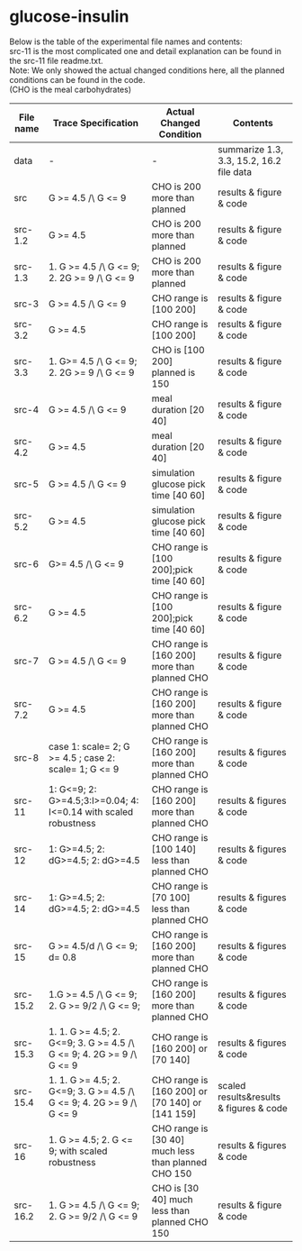 # glucose-insulin

Below is the table of the experimental file names and contents:\
src-11 is the most complicated one and detail explanation can be found in the src-11 file readme.txt.\
Note: We only showed the actual changed conditions here, all the planned conditions can be found in the code. \
(CHO is the meal carbohydrates)

| File name     | Trace Specification | Actual Changed Condition      | Contents               |
| ------------- | ---------------|--------------- |------------------------|
| data |  -|-| summarize 1.3, 3.3, 15.2, 16.2 file data |
| src  |  G >= 4.5 /\ G <= 9| CHO is 200 more than planned| results & figure & code|
| src-1.2  |  G >= 4.5 | CHO is 200 more than planned| results & figure & code|
| src-1.3  |  1. G >= 4.5 /\ G <= 9; 2. 2G >= 9 /\ G <= 9 | CHO is 200 more than planned| results & figure & code|
| src-3  | G >= 4.5 /\ G <= 9| CHO range is [100 200] |results & figure & code|
| src-3.2  | G >= 4.5 | CHO range is [100 200] |results & figure & code|
| src-3.3  |  1. G>= 4.5 /\ G <= 9; 2. 2G >= 9 /\ G <= 9 | CHO is [100 200] planned is 150| results & figure & code|
| src-4  | G >= 4.5 /\ G <= 9| meal duration [20 40]  |results & figure & code|
| src-4.2  | G >= 4.5| meal duration [20 40]  |results & figure & code|
| src-5  | G >= 4.5 /\ G <= 9| simulation glucose pick time [40 60]  |results & figure & code|
| src-5.2  | G >= 4.5| simulation glucose pick time [40 60]  |results & figure & code|
| src-6  | G>= 4.5 /\ G <= 9 |CHO range is [100 200];pick time [40 60] |results & figure & code|
| src-6.2  | G >= 4.5 |CHO range is [100 200];pick time [40 60] |results & figure & code|
| src-7  |  G >= 4.5 /\ G <= 9 | CHO range is [160 200] more than planned CHO |results & figure & code|
| src-7.2  |  G >= 4.5 | CHO range is [160 200] more than planned CHO |results & figure & code|
| src-8  | case 1: scale= 2; G >= 4.5 ; case 2: scale= 1; G <= 9 |CHO range is [160 200] more than planned CHO|results & figures & code|
| src-11  |1: G<=9; 2: G>=4.5;3:I>=0.04; 4: I<=0.14 with scaled robustness| CHO range is [160 200] more than planned CHO |results & figures & code|
| src-12  |1: G>=4.5; 2: dG>=4.5; 2: dG>=4.5  |CHO range is [100 140] less than planned CHO|results & figures & code|
| src-14  |1: G>=4.5; 2: dG>=4.5; 2: dG>=4.5  |CHO range is [70 100] less than planned CHO|results & figures & code|
| src-15  |G >= 4.5/d /\ G <= 9; d= 0.8  |CHO range is [160 200] more than planned CHO|results & figures & code|
| src-15.2  |1.G >= 4.5 /\ G <= 9; 2. G >= 9/2 /\ G <= 9;  |CHO range is [160 200] more than planned CHO|results & figures & code|
| src-15.3  |1. 1. G >= 4.5; 2. G<=9; 3. G >= 4.5 /\ G <= 9; 4. 2G >= 9 /\ G <= 9|CHO range is [160 200] or [70 140]|results & figures & code|
| src-15.4  |1. 1. G >= 4.5; 2. G<=9; 3. G >= 4.5 /\ G <= 9; 4. 2G >= 9 /\ G <= 9|CHO range is [160 200] or [70 140] or [141 159]|scaled results&results & figures & code|
| src-16  |1. G >= 4.5; 2. G <= 9; with scaled robustness |CHO range is [30 40] much less than planned CHO 150|results & figures & code|
| src-16.2  |1. G >= 4.5 /\ G <= 9; 2. G >= 9/2 /\ G <= 9 | CHO is [30 40] much less than planned CHO 150| results & figure & code|



